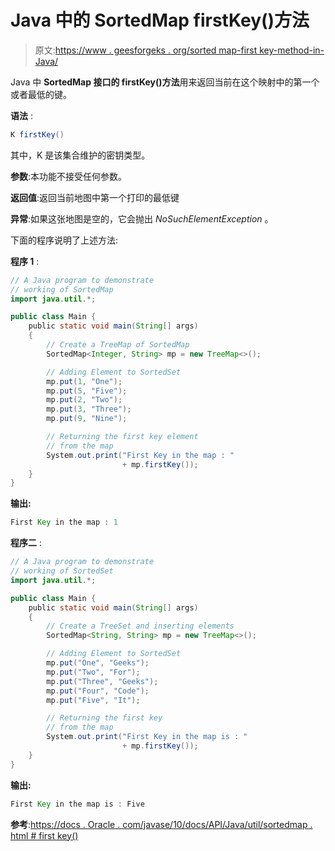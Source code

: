 # Java 中的 SortedMap firstKey()方法

> 原文:[https://www . geesforgeks . org/sorted map-first key-method-in-Java/](https://www.geeksforgeeks.org/sortedmap-firstkey-method-in-java/)

Java 中 **SortedMap 接口的 firstKey()方法**用来返回当前在这个映射中的第一个或者最低的键。

**语法** :

```java
K firstKey()

```

其中，K 是该集合维护的密钥类型。

**参数**:本功能不接受任何参数。

**返回值**:返回当前地图中第一个打印的最低键

**异常**:如果这张地图是空的，它会抛出 *NoSuchElementException* 。

下面的程序说明了上述方法:

**程序 1** :

```java
// A Java program to demonstrate
// working of SortedMap
import java.util.*;

public class Main {
    public static void main(String[] args)
    {
        // Create a TreeMap of SortedMap
        SortedMap<Integer, String> mp = new TreeMap<>();

        // Adding Element to SortedSet
        mp.put(1, "One");
        mp.put(5, "Five");
        mp.put(2, "Two");
        mp.put(3, "Three");
        mp.put(9, "Nine");

        // Returning the first key element
        // from the map
        System.out.print("First Key in the map : "
                         + mp.firstKey());
    }
}
```

**输出:**

```java
First Key in the map : 1

```

**程序二** :

```java
// A Java program to demonstrate
// working of SortedSet
import java.util.*;

public class Main {
    public static void main(String[] args)
    {
        // Create a TreeSet and inserting elements
        SortedMap<String, String> mp = new TreeMap<>();

        // Adding Element to SortedSet
        mp.put("One", "Geeks");
        mp.put("Two", "For");
        mp.put("Three", "Geeks");
        mp.put("Four", "Code");
        mp.put("Five", "It");

        // Returning the first key
        // from the map
        System.out.print("First Key in the map is : "
                         + mp.firstKey());
    }
}
```

**输出:**

```java
First Key in the map is : Five

```

**参考**:[https://docs . Oracle . com/javase/10/docs/API/Java/util/sortedmap . html # first key()](https://docs.oracle.com/javase/10/docs/api/java/util/SortedMap.html#firstKey())